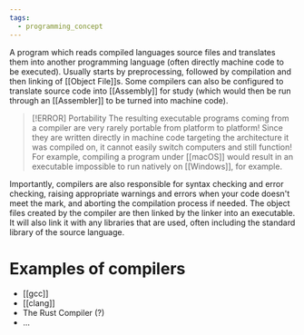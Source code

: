 ```yaml
---
tags:
  - programming_concept
---
```

A program which reads compiled languages source files and translates them into another programming language (often directly machine code to be executed).
Usually starts by preprocessing, followed by compilation and then linking of [[Object File]]s.
Some compilers can also be configured to translate source code into [[Assembly]] for study (which would then be run through an [[Assembler]] to be turned into machine code).

> [!ERROR] Portability
> The resulting executable programs coming from a compiler are very rarely portable from platform to platform!
> Since they are written directly in machine code targeting the architecture it was compiled on, it cannot easily switch computers and still function!
> For example, compiling a program under [[macOS]] would result in an executable impossible to run natively on [[Windows]], for example.

Importantly, compilers are also responsible for syntax checking and error checking, raising appropriate warnings and errors when your code doesn't meet the mark, and aborting the compilation process if needed.
The object files created by the compiler are then linked by the linker into an executable. It will also link it with any libraries that are used, often including the standard library of the source language.
# Examples of compilers
- [[gcc]]
- [[clang]]
- The Rust Compiler (?)
- ...
